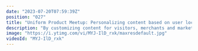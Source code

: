 ```yaml
---
date: "2023-07-20T07:59:39Z"
position: "027"
title: "Uniform Product Meetup: Personalizing content based on user location"
description: "By customizing content for visitors, merchants and marketers can improve conversion rates and improve UX by presenting more relevant offers. Join Principal Developer Advocate Tim Benniks and Principal Sales Engineer Tony Mamedbekovfor a conversation about how you can use geo-IP localization to select the right content from a CMS and then present it to a user. You’ll also see them implement the solution using Uniform and Contentful."
image: "https://i.ytimg.com/vi/MYJ-IlD_rxk/maxresdefault.jpg"
videoId: "MYJ-IlD_rxk"
---
```



